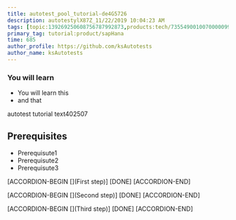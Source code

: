 ```yaml
---
title: autotest_pool_tutorial-de4G5726
description: autotestylX87Z_11/22/2019 10:04:23 AM
tags: [topic:139269250608756787992873,products:tech/73554900100700000996,tutorial:experience/advanced]
primary_tag: tutorial:product/sapHana
time: 685
author_profile: https://github.com/ksAutotests
author_name: ksAutotests
---
```

### You will learn
- You will learn this
- and that

autotest tutorial text402507

## Prerequisites
- Prerequisute1
- Prerequisute2
- Prerequisute3

[ACCORDION-BEGIN [](First step)]
[DONE]
[ACCORDION-END]

[ACCORDION-BEGIN [](Second step)]
[DONE]
[ACCORDION-END]

[ACCORDION-BEGIN [](Third step)]
[DONE]
[ACCORDION-END]

